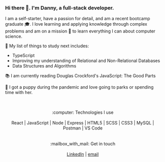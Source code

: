 ### Hi there 👋. I'm Danny, a full-stack developer.

I am a self-starter, have a passion for detail, and am a recent bootcamp graduate  :mortar_board:. I love learning and applying knowledge through complex problems and am on a mission :rocket: to learn everything I can about computer science.

🌱 My list of things to study next includes: 
-  TypeScript 
-  Improving my understanding of Relational and Non-Relational Databases 
-  Data Structures and Algorithms

:books: I am currently reading Douglas Crockford's JavaScript: The Good Parts

:dog: I got a puppy during the pandemic and love going to parks or spending time with her.
</br>
</br>
</br>
<div align='center'>
  :computer: Technologies I use </br> </br>
  React  |  JavaScript  |  Node  |  Express  |  HTML5  |  SCSS |  CSS3  |  MySQL  |  Postman  |  VS Code
 </div>
</br>
</br>
<div align='center'>
  :mailbox_with_mail: Get in touch </br> </br>
  <a href='https://www.linkedin.com/in/daniel-van-camp/'>LinkedIn</a>   |   <a href='mailto:vancampdj@gmail.com'>email</a>
</div>

<!--
**vancampd/vancampd** is a ✨ _special_ ✨ repository because its `README.md` (this file) appears on your GitHub profile.

Here are some ideas to get you started:

- 🔭 I’m currently working on ...
- 🌱 I’m currently learning ...
- 👯 I’m looking to collaborate on ...
- 🤔 I’m looking for help with ...
- 💬 Ask me about ...
- 📫 How to reach me: ...
- 😄 Pronouns: ...
- ⚡ Fun fact: ...
-->
